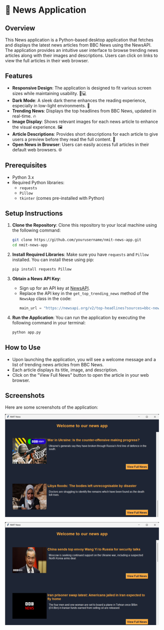 # 📰 News Application

## Overview

This News application is a Python-based desktop application that fetches and displays the latest news articles from BBC News using the NewsAPI. The application provides an intuitive user interface to browse trending news articles along with their images and descriptions. Users can click on links to view the full articles in their web browser.

## Features

- **Responsive Design**: The application is designed to fit various screen sizes while maintaining usability. 📱💻
- **Dark Mode**: A sleek dark theme enhances the reading experience, especially in low-light environments. 🌙
- **Trending News**: Displays the top headlines from BBC News, updated in real-time. 🔥
- **Image Display**: Shows relevant images for each news article to enhance the visual experience. 🖼️
- **Article Descriptions**: Provides short descriptions for each article to give users a preview before they read the full content. 📖
- **Open News in Browser**: Users can easily access full articles in their default web browsers. 🌐

## Prerequisites

- Python 3.x
- Required Python libraries:
  - `requests`
  - `Pillow`
  - `tkinter` (comes pre-installed with Python)

## Setup Instructions

1. **Clone the Repository**:
   Clone this repository to your local machine using the following command:
   ```bash
   git clone https://github.com/yourusername/nmit-news-app.git
   cd nmit-news-app
   ```

2. **Install Required Libraries**:
   Make sure you have `requests` and `Pillow` installed. You can install these using pip:
   ```bash
   pip install requests Pillow
   ```

3. **Obtain a News API Key**:
   - Sign up for an API key at [NewsAPI](https://newsapi.org).
   - Replace the API key in the `get_top_trending_news` method of the `NewsApp` class in the code:
     ```python
     main_url = "https://newsapi.org/v2/top-headlines?sources=bbc-news&apiKey=YOUR_API_KEY&pageSize=50"
     ```

4. **Run the Application**:
   You can run the application by executing the following command in your terminal:
   ```bash
   python app.py
   ```

## How to Use

- Upon launching the application, you will see a welcome message and a list of trending news articles from BBC News.
- Each article displays its title, image, and description.
- Click on the "View Full News" button to open the article in your web browser.

## Screenshots

Here are some screenshots of the application:

![Screenshot 1](1.png)  

![Screenshot 2](2.png)  
